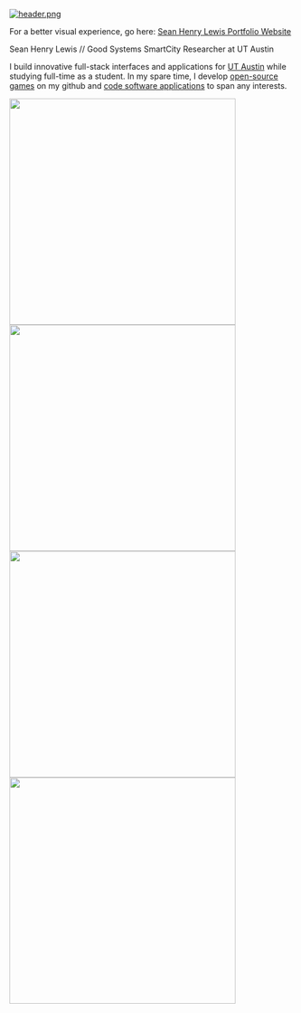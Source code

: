 [![header.png](https://user-images.githubusercontent.com/96705270/204425946-0c970043-91c5-4f23-86bb-175efdea4367.png)](https://user-images.githubusercontent.com/96705270/204425946-0c970043-91c5-4f23-86bb-175efdea4367.png)


For a better visual experience, go here: [Sean Henry Lewis Portfolio Website](https://seanhlewis.me/)

Sean Henry Lewis // Good Systems SmartCity Researcher at UT Austin

I build innovative full-stack interfaces and applications for [UT Austin](https://smartcity.tacc.utexas.edu/) while studying full-time as a student.
In my spare time, I develop [open-source games](https://github.com/seanhlewis/games/) on my github and [code software applications](https://github.com/seanhlewis/websites/) to span any interests.

<img src="https://user-images.githubusercontent.com/96705270/204424596-2799aced-9b98-4261-9332-4e18b0447bab.png" width="400" /> <img src="https://user-images.githubusercontent.com/96705270/204424600-0dc51cc9-bb0d-47e0-956a-0e3afcc0a71f.png" width="400" /> <img src="https://user-images.githubusercontent.com/96705270/204424603-2491e794-8d85-4865-811c-31a07aeadc81.png" width="400" /> <img src="https://user-images.githubusercontent.com/96705270/204424608-65ba6146-6496-4e00-9ce0-d9900826b4ba.png" width="400" />

